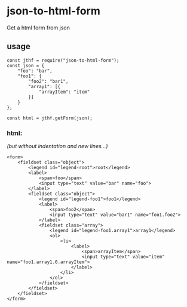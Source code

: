 # json-to-html-form
Get a html form from json

## usage
    const jthf = require("json-to-html-form");
    const json = {
        "foo": "bar",
        "foo1": {
            "foo2": "bar1",
            "array1": [{
                "arrayItem": "item"
            }]
        }
    };
    
    const html = jthf.getForm(json);    

### html:
*(but without indentation and new lines...)*

    <form>
        <fieldset class="object">
            <legend id="legend-root">root</legend>
            <label>
                <span>foo</span>
                <input type="text" value="bar" name="foo">
            </label>
            <fieldset class="object">
                <legend id="legend-foo1">foo1</legend>
                <label>
                    <span>foo2</span>
                    <input type="text" value="bar1" name="foo1.foo2">
                </label>
                <fieldset class="array">
                    <legend id="legend-foo1.array1">array1</legend>
                    <ol>
                        <li>
                            <label>
                                <span>arrayItem</span>
                                <input type="text" value="item" name="foo1.array1.0.arrayItem">
                            </label>
                        </li>
                    </ol>
                </fieldset>
            </fieldset>
        </fieldset>
    </form>